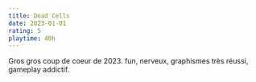 ```yaml
---
title: Dead Cells
date: 2023-01-01
rating: 5
playtime: 40h
---
```


Gros gros coup de coeur de 2023. fun, nerveux, graphismes très réussi, gameplay addictif.
